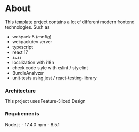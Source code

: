 # About 
This template project contains a lot of different modern frontend technologies. 
Such as 
- webpack 5 (config)
- webpackdev server
- typescript
- react 17 
- scss 
- localization with i18n
- check code style with eslint / stylelint
- BundleAnalyzer
- unit-tests using jest / react-testing-library

### Architecture 
This project uses Feature-Sliced Design 

### Requirements
Node.js - 17.4.0
npm  - 8.5.1
